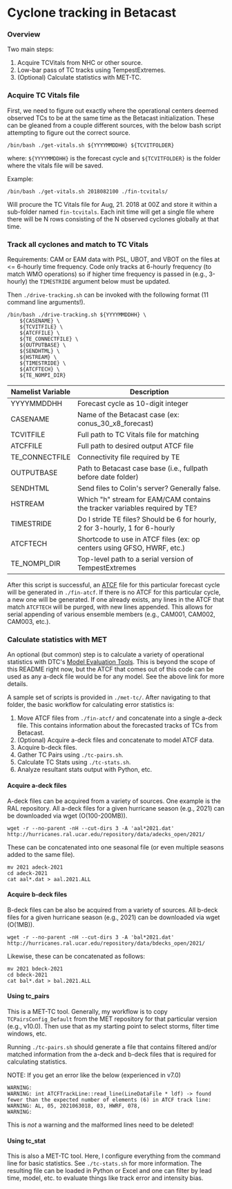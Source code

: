 # Cyclone tracking in Betacast

### Overview

Two main steps:

1. Acquire TCVitals from NHC or other source.
2. Low-bar pass of TC tracks using TempestExtremes.
3. (Optional) Calculate statistics with MET-TC.

### Acquire TC Vitals file

First, we need to figure out exactly where the operational centers deemed observed TCs to be at the same time as the Betacast initialization. These can be gleaned from a couple different sources, with the below bash script attempting to figure out the correct source.

```
/bin/bash ./get-vitals.sh ${YYYYMMDDHH} ${TCVITFOLDER}
```

where: `${YYYYMMDDHH}` is the forecast cycle and `${TCVITFOLDER}` is the folder where the vitals file will be saved.

Example:

```
/bin/bash ./get-vitals.sh 2018082100 ./fin-tcvitals/
```

Will procure the TC Vitals file for Aug, 21. 2018 at 00Z and store it within a sub-folder named `fin-tcvitals`. Each init time will get a single file where there will be N rows consisting of the N observed cyclones globally at that time.

### Track all cyclones and match to TC Vitals

Requirements: CAM or EAM data with PSL, UBOT, and VBOT on the files at <= 6-hourly time frequency. Code only tracks at 6-hourly frequency (to match WMO operations) so if higher time frequency is passed in (e.g., 3-hourly) the `TIMESTRIDE` argument below must be updated.

Then `./drive-tracking.sh` can be invoked with the following format (11 command line arguments!).

```
/bin/bash ./drive-tracking.sh ${YYYYMMDDHH} \
	${CASENAME} \
	${TCVITFILE} \
	${ATCFFILE} \
	${TE_CONNECTFILE} \
	${OUTPUTBASE} \
	${SENDHTML} \
	${HSTREAM} \
	${TIMESTRIDE} \
	${ATCFTECH} \
	${TE_NOMPI_DIR}
```

| Namelist Variable | Description |
| --- | --- |
| YYYYMMDDHH | Forecast cycle as 10-digit integer |
| CASENAME | Name of the Betacast case (ex: conus_30_x8_forecast) |
| TCVITFILE | Full path to TC Vitals file for matching |
| ATCFFILE | Full path to desired output ATCF file |
| TE_CONNECTFILE | Connectivity file required by TE |
| OUTPUTBASE | Path to Betacast case base (i.e., fullpath before date folder) |
| SENDHTML | Send files to Colin's server? Generally false. |
| HSTREAM | Which "h" stream for EAM/CAM contains the tracker variables required by TE? |
| TIMESTRIDE | Do I stride TE files? Should be 6 for hourly, 2 for 3-hourly, 1 for 6-hourly |
| ATCFTECH | Shortcode to use in ATCF files (ex: op centers using GFSO, HWRF, etc.) |
| TE_NOMPI_DIR | Top-level path to a serial version of TempestExtremes |

After this script is successful, an [ATCF](https://en.wikipedia.org/wiki/Automated_Tropical_Cyclone_Forecasting_System) file for this particular forecast cycle will be generated in `./fin-atcf`. If there is no ATCF for this particular cycle, a new one will be generated. If one already exists, any lines in the ATCF that match `ATCFTECH` will be purged, with new lines appended. This allows for serial appending of various ensemble members (e.g., CAM001, CAM002, CAM003, etc.).

### Calculate statistics with MET

An optional (but common) step is to calculate a variety of operational statistics with DTC's [Model Evaluation Tools](https://dtcenter.org/community-code/model-evaluation-tools-met). This is beyond the scope of this README right now, but the ATCF that comes out of this code can be used as any a-deck file would be for any model. See the above link for more details. 

A sample set of scripts is provided in `./met-tc/`. After navigating to that folder, the basic workflow for calculating error statistics is:

1. Move ATCF files from `./fin-atcf/` and concatenate into a single a-deck file. This contains information about the forecasted tracks of TCs from Betacast.
2. (Optional) Acquire a-deck files and concatenate to model ATCF data.
3. Acquire b-deck files.
4. Gather TC Pairs using `./tc-pairs.sh`.
5. Calculate TC Stats using `./tc-stats.sh`.
6. Analyze resultant stats output with Python, etc.

#### Acquire a-deck files

A-deck files can be acquired from a variety of sources. One example is the RAL repository. All a-deck files for a given hurricane season (e.g., 2021) can be downloaded via wget (O(100-200MB)).

```
wget -r --no-parent -nH --cut-dirs 3 -A 'aal*2021.dat' http://hurricanes.ral.ucar.edu/repository/data/adecks_open/2021/
```

These can be concatenated into one seasonal file (or even multiple seasons added to the same file).

```
mv 2021 adeck-2021
cd adeck-2021
cat aal*.dat > aal.2021.ALL
```

#### Acquire b-deck files

B-deck files can be also be acquired from a variety of sources. All b-deck files for a given hurricane season (e.g., 2021) can be downloaded via wget (O(1MB)).

```
wget -r --no-parent -nH --cut-dirs 3 -A 'bal*2021.dat' http://hurricanes.ral.ucar.edu/repository/data/bdecks_open/2021/
```

Likewise, these can be concatenated as follows:

```
mv 2021 bdeck-2021
cd bdeck-2021
cat bal*.dat > bal.2021.ALL
```

#### Using tc_pairs

This is a MET-TC tool. Generally, my workflow is to copy `TCPairsConfig_Default` from the MET repository for that particular version (e.g., v10.0). Then use that as my starting point to select storms, filter time windows, etc.

Running `./tc-pairs.sh` should generate a file that contains filtered and/or matched information from the a-deck and b-deck files that is required for calculating statistics.

NOTE: If you get an error like the below (experienced in v7.0)

```
WARNING: 
WARNING: int ATCFTrackLine::read_line(LineDataFile * ldf) -> found fewer than the expected number of elements (6) in ATCF track line:
WARNING: AL, 05, 2021063018, 03, HWRF, 078,
WARNING: 
```

This is *not* a warning and the malformed lines need to be deleted!

#### Using tc_stat

This is also a MET-TC tool. Here, I configure everything from the command line for basic statistics. See `./tc-stats.sh` for more information. The resulting file can be loaded in Python or Excel and one can filter by lead time, model, etc. to evaluate things like track error and intensity bias.
